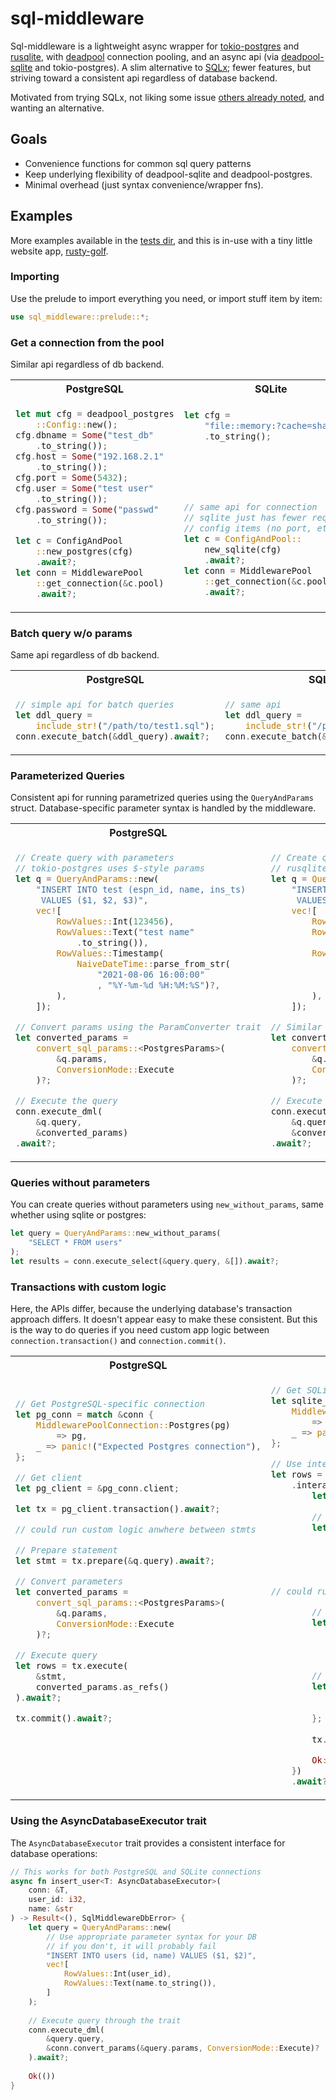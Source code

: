 # sql-middleware

Sql-middleware is a lightweight async wrapper for [tokio-postgres](https://crates.io/crates/tokio-postgres) and [rusqlite](https://crates.io/crates/rusqlite), with [deadpool](https://github.com/deadpool-rs/deadpool) connection pooling, and an async api (via [deadpool-sqlite](https://github.com/deadpool-rs/deadpool) and tokio-postgres). A slim alternative to [SQLx](https://crates.io/crates/sqlx); fewer features, but striving toward a consistent api regardless of database backend.

Motivated from trying SQLx, not liking some issue [others already noted](https://www.reddit.com/r/rust/comments/16cfcgt/seeking_advice_considering_abandoning_sqlx_after/?rdt=44192), and wanting an alternative. 

## Goals
* Convenience functions for common sql query patterns
* Keep underlying flexibility of deadpool-sqlite and deadpool-postgres.
* Minimal overhead (just syntax convenience/wrapper fns).

## Examples

More examples available in the [tests dir](../tests/), and this is in-use with a tiny little website app, [rusty-golf](https://github.com/derekfrye/rusty-golf).

### Importing

Use the prelude to import everything you need, or import stuff item by item:

```rust
use sql_middleware::prelude::*;
```

### Get a connection from the pool

Similar api regardless of db backend.

<table>
<tr>
<th>
PostgreSQL
</th>
<th>
SQLite
</th>
</tr>
<tr>
<td>

```rust
let mut cfg = deadpool_postgres
    ::Config::new();
cfg.dbname = Some("test_db"
    .to_string());
cfg.host = Some("192.168.2.1"
    .to_string());
cfg.port = Some(5432);
cfg.user = Some("test user"
    .to_string());
cfg.password = Some("passwd"
    .to_string());

let c = ConfigAndPool
    ::new_postgres(cfg)
    .await?;
let conn = MiddlewarePool
    ::get_connection(&c.pool)
    .await?;

```

</td>
<td>

```rust
let cfg = 
    "file::memory:?cache=shared"
    .to_string();






// same api for connection
// sqlite just has fewer required 
// config items (no port, etc.)
let c = ConfigAndPool::
    new_sqlite(cfg)
    .await?;
let conn = MiddlewarePool
    ::get_connection(&c.pool)
    .await?;

```

</td>
</tr>
</table>

### Batch query w/o params

Same api regardless of db backend.

<table>
<tr>
<th>
PostgreSQL
</th>
<th>
SQLite
</th>
</tr>
<tr>
<td>

```rust
// simple api for batch queries
let ddl_query =
    include_str!("/path/to/test1.sql");
conn.execute_batch(&ddl_query).await?;
```

</td>
<td>

```rust
// same api
let ddl_query = 
    include_str!("/path/to/test1.sql");
conn.execute_batch(&ddl_query).await?;
```

</td>
</td>
</tr>
</table>

### Parameterized Queries

Consistent api for running parametrized queries using the `QueryAndParams` struct. Database-specific parameter syntax is handled by the middleware.

<table>
<tr>
<th>
PostgreSQL
</th>
<th>
SQLite
</th>
</tr>
<tr>
<td>

```rust
// Create query with parameters
// tokio-postgres uses $-style params
let q = QueryAndParams::new(
    "INSERT INTO test (espn_id, name, ins_ts) 
     VALUES ($1, $2, $3)",
    vec![
        RowValues::Int(123456),
        RowValues::Text("test name"
            .to_string()),
        RowValues::Timestamp(
            NaiveDateTime::parse_from_str(
                "2021-08-06 16:00:00"
                , "%Y-%m-%d %H:%M:%S")?,
        ),
    ]);

// Convert params using the ParamConverter trait
let converted_params = 
    convert_sql_params::<PostgresParams>(
        &q.params,
        ConversionMode::Execute
    )?;

// Execute the query
conn.execute_dml(
    &q.query, 
    &converted_params)
.await?;
```

</td>
<td>

```rust
// Create query with parameters
// rusqlite uses ?-style params
let q = QueryAndParams::new(
    "INSERT INTO test (espn_id, name, ins_ts) 
     VALUES (?1, ?2, ?3)",
    vec![
        RowValues::Int(123456),
        RowValues::Text("test name"
            .to_string()),
        RowValues::Timestamp(
            NaiveDateTime::parse_from_str(
                "2021-08-06 16:00:00"
                , "%Y-%m-%d %H:%M:%S")?,
        ),
    ]);

// Similar API for parameter conversion
let converted_params = 
    convert_sql_params::<SqliteParamsExecute>(
        &q.params,
        ConversionMode::Execute
    )?;

// Execute the query
conn.execute_dml(
    &q.query, 
    &converted_params)
.await?;
```

</td>
</td>
</tr>
</table>

### Queries without parameters

You can create queries without parameters using `new_without_params`, same whether using sqlite or postgres:

```rust
let query = QueryAndParams::new_without_params(
    "SELECT * FROM users"
);
let results = conn.execute_select(&query.query, &[]).await?;
```

### Transactions with custom logic

Here, the APIs differ, because the underlying database's transaction approach differs. It doesn't appear easy to make these consistent. But this is the way to do queries if you need custom app logic between `connection.transaction()` and `connection.commit()`.

<table>
<tr>
<th>
PostgreSQL
</th>
<th>
SQLite
</th>
</tr>
<tr>
<td>

```rust
// Get PostgreSQL-specific connection
let pg_conn = match &conn {
    MiddlewarePoolConnection::Postgres(pg) 
        => pg,
    _ => panic!("Expected Postgres connection"),
};

// Get client
let pg_client = &pg_conn.client;

let tx = pg_client.transaction().await?;

// could run custom logic anwhere between stmts

// Prepare statement
let stmt = tx.prepare(&q.query).await?;

// Convert parameters
let converted_params = 
    convert_sql_params::<PostgresParams>(
        &q.params,
        ConversionMode::Execute
    )?;

// Execute query
let rows = tx.execute(
    &stmt, 
    converted_params.as_refs()
).await?;

tx.commit().await?;







```

</td>
<td>

```rust
// Get SQLite-specific connection
let sqlite_conn = match &conn {
    MiddlewarePoolConnection::Sqlite(sqlite) 
        => sqlite,
    _ => panic!("Expected SQLite connection"),
};

// Use interact for async tx
let rows = sqlite_conn
    .interact(move |conn| {
        let tx = conn.transaction()?;
        
        // Convert parameters
        let converted_params = 
            convert_sql_params::<SqliteParamsExecute>(
                &q.params,
                ConversionMode::Execute
            )?;
            
// could run custom logic anwhere between stmts

        // Create parameter references
        let param_refs: Vec<&dyn ToSql> =
            converted_params.0.iter()
                .map(|v| v as &dyn ToSql)
                .collect();
        
        // Prepare and execute
        let rows = {
            let mut stmt = tx.prepare(&q.query)?;
            stmt.execute(&param_refs[..])?
        };
        
        tx.commit()?;
        
        Ok::<_, SqlMiddlewareDbError>(rows)
    })
    .await?;
```

</td>
</tr>
</table>

### Using the AsyncDatabaseExecutor trait

The `AsyncDatabaseExecutor` trait provides a consistent interface for database operations:

```rust
// This works for both PostgreSQL and SQLite connections
async fn insert_user<T: AsyncDatabaseExecutor>(
    conn: &T,
    user_id: i32,
    name: &str
) -> Result<(), SqlMiddlewareDbError> {
    let query = QueryAndParams::new(
        // Use appropriate parameter syntax for your DB
        // if you don't, it will probably fail
        "INSERT INTO users (id, name) VALUES ($1, $2)",
        vec![
            RowValues::Int(user_id),
            RowValues::Text(name.to_string()),
        ]
    );
    
    // Execute query through the trait
    conn.execute_dml(
        &query.query,
        &conn.convert_params(&query.params, ConversionMode::Execute)?
    ).await?;
    
    Ok(())
}
```